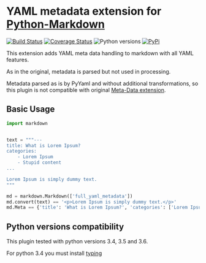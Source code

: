 # YAML metadata extension for [Python-Markdown](https://github.com/waylan/Python-Markdown)

[![Build Status](https://travis-ci.org/cryptomaniac512/python-markdown-full-yaml-metadata.svg?branch=master)](https://travis-ci.org/cryptomaniac512/python-markdown-full-yaml-metadata)
[![Coverage Status](https://coveralls.io/repos/github/cryptomaniac512/python-markdown-full-yaml-metadata/badge.svg)](https://coveralls.io/github/cryptomaniac512/python-markdown-full-yaml-metadata)
![Python versions](https://img.shields.io/badge/python-3.4,%203.5,%203.6-blue.svg)
[![PyPi](https://img.shields.io/badge/PyPi-0.0.2-yellow.svg)](https://pypi.python.org/pypi/markdown-full-yaml-metadata)

This extension adds YAML meta data handling to markdown with all YAML features.

As in the original, metadata is parsed but not used in processing.

Metadata parsed as is by PyYaml and without additional transformations, so this plugin is not compatible with original [Meta-Data extension](https://pythonhosted.org/Markdown/extensions/meta_data.html).


## Basic Usage

``` python
import markdown


text = """---
title: What is Lorem Ipsum?
categories:
	- Lorem Ipsum
	- Stupid content
...

Lorem Ipsum is simply dummy text.
"""

md = markdown.Markdown(['full_yaml_metadata'])
md.convert(text) == '<p>Lorem Ipsum is simply dummy text.</p>'
md.Meta == {'title': 'What is Lorem Ipsum?', 'categories': ['Lorem Ipsum', 'Stupid content']}
```
	
## Python versions compatibility

This plugin tested with python versions 3.4, 3.5 and 3.6.

For python 3.4 you must install [typing](https://pypi.python.org/pypi/typing)

